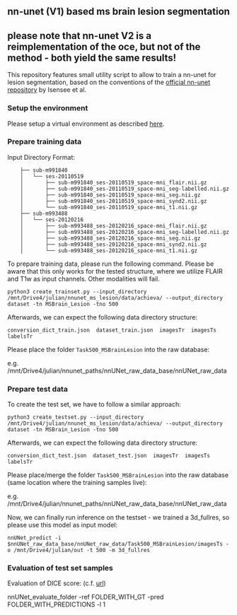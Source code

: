 ## nn-unet (V1) based ms brain lesion segmentation
## please note that nn-unet V2 is a reimplementation of the oce, but not of the method - both yield the same results!

This repository features small utility script to allow to train a nn-unet for lesion segmentation,
based on the conventions of the [official nn-unet repository](https://github.com/MIC-DKFZ/nnUNet#run-inference) by Isensee et al.


### Setup the environment

Please setup a virtual environment as described [here](https://github.com/MIC-DKFZ/nnUNet#installation).

### Prepare training data

Input Directory Format:

```
    ├── sub-m991840
    │   └── ses-20110519
    │       ├── sub-m991840_ses-20110519_space-mni_flair.nii.gz
    │       ├── sub-m991840_ses-20110519_space-mni_seg-labelled.nii.gz
    │       ├── sub-m991840_ses-20110519_space-mni_seg.nii.gz
    │       ├── sub-m991840_ses-20110519_space-mni_synd2.nii.gz
    │       └── sub-m991840_ses-20110519_space-mni_t1.nii.gz
    ├── sub-m993488
    │   └── ses-20120216
    │       ├── sub-m993488_ses-20120216_space-mni_flair.nii.gz
    │       ├── sub-m993488_ses-20120216_space-mni_seg-labelled.nii.gz
    │       ├── sub-m993488_ses-20120216_space-mni_seg.nii.gz
    │       ├── sub-m993488_ses-20120216_space-mni_synd2.nii.gz
    │       └── sub-m993488_ses-20120216_space-mni_t1.nii.gz
```


To prepare training data, please run the following command. Please be aware that this only works for the tested structure,
where we utilize FLAIR and T1w as input channels. Other modalities will fail.

```
python3 create_trainset.py --input_directory /mnt/Drive4/julian/nnunet_ms_lesion/data/achieva/ --output_directory dataset -tn MSBrain_Lesion -tno 500
```
Afterwards, we can expect the following data directory structure:

```
conversion_dict_train.json  dataset_train.json  imagesTr  imagesTs  labelsTr
```

Please place the folder `Task500_MSBrainLesion` into the raw database:

e.g. /mnt/Drive4/julian/nnunet_paths/nnUNet_raw_data_base/nnUNet_raw_data

### Prepare test data

To create the test set, we have to follow a similar approach:

```
python3 create_testset.py --input_directory /mnt/Drive4/julian/nnunet_ms_lesion/data/achieva/ --output_directory dataset -tn MSBrain_Lesion -tno 500
```

Afterwards, we can expect the following data directory structure:

```
conversion_dict_test.json  dataset_test.json  imagesTr  imagesTs  labelsTr
```

Please place/merge the folder `Task500_MSBrainLesion` into the raw database (same location where the training samples live):

e.g. /mnt/Drive4/julian/nnunet_paths/nnUNet_raw_data_base/nnUNet_raw_data

Now, we can finally run inference on the testset - we trained a 3d_fullres, so please use this model as input model:

```
nnUNet_predict -i $nnUNet_raw_data_base/nnUNet_raw_data/Task500_MSBrainLesion/imagesTs -o /mnt/Drive4/julian/out -t 500 -m 3d_fullres
```

### Evaluation of test set samples

Evaluation of DICE score: (c.f. [url](https://github.com/MIC-DKFZ/nnUNet/blob/master/documentation/inference_example_Prostate.md))

nnUNet_evaluate_folder -ref FOLDER_WITH_GT -pred FOLDER_WITH_PREDICTIONS -l 1
